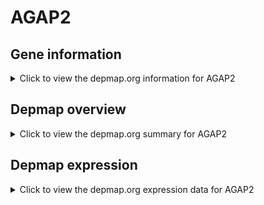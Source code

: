 <h1>AGAP2</h1>

<h2>Gene information</h2>
<details>
  <summary>Click to view the depmap.org information for AGAP2</summary>
  <iframe src="https://depmap.org/portal/gene/AGAP2?tab=about" style="border:none;width:100%;height:800px"></iframe>
</details>

<h2>Depmap overview</h2>
<details>
  <summary>Click to view the depmap.org summary for AGAP2</summary>
  <iframe src="https://depmap.org/portal/gene/AGAP2?tab=overview" style="border:none;width:100%;height:800px"></iframe>
</details>

<h2>Depmap expression</h2>
<details>
  <summary>Click to view the depmap.org expression data for AGAP2</summary>
  <iframe src="https://depmap.org/portal/gene/AGAP2?tab=characterization" style="border:none;width:100%;height:800px"></iframe>
</details>


<!--
<h2>Reactome Pathway diagram</h2>
PNAME
-->


